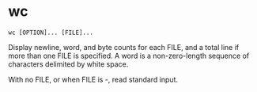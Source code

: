 # wc

```
wc [OPTION]... [FILE]...
```

Display newline, word, and byte counts for each FILE, and a total line if
more than one FILE is specified. A word is a non-zero-length sequence of
characters delimited by white space.

With no FILE, or when FILE is -, read standard input.

